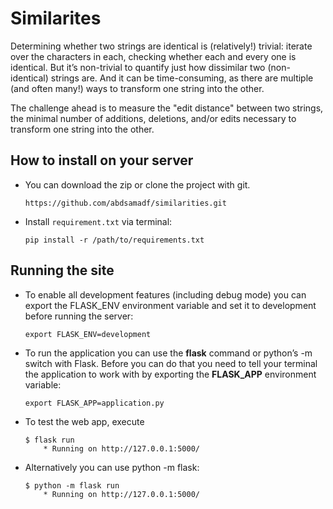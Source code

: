 # Similarites

Determining whether two strings are identical is (relatively!) trivial: iterate over the characters in each, checking whether each and every one is identical. But it’s non-trivial to quantify just how dissimilar two (non-identical) strings are. And it can be time-consuming, as there are multiple (and often many!) ways to transform one string into the other.

The challenge ahead is to measure the "edit distance" between two strings, the minimal number of additions, deletions, and/or edits necessary to transform one string into the other.

## How to install on your server

* You can download the zip or clone the project with git.

    `https://github.com/abdsamadf/similarities.git`

* Install `requirement.txt` via terminal:

    `pip install -r /path/to/requirements.txt`

## Running the site

* To enable all development features (including debug mode) you can export the FLASK_ENV environment variable and set it to development before running the server:

    `export FLASK_ENV=development`

* To run the application you can use the **flask** command or python’s -m switch with Flask. Before you can do that you need to tell your terminal the application to work with by exporting the **FLASK_APP** environment variable:

    `export FLASK_APP=application.py`

* To test the web app, execute

    ``` Shell
    $ flask run
        * Running on http://127.0.0.1:5000/
    ```

* Alternatively you can use python -m flask:
    ``` Shell
    $ python -m flask run
        * Running on http://127.0.0.1:5000/
    ```
